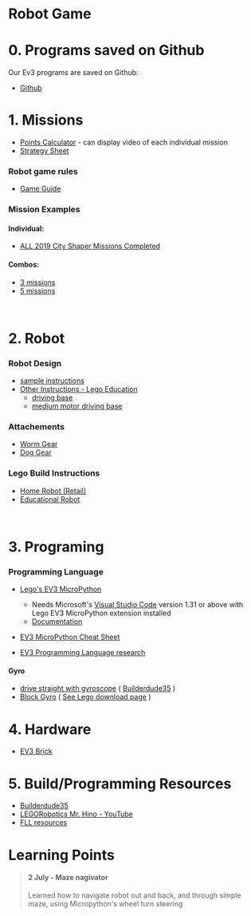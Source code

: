 # Robot Game

# 0. Programs saved on Github
Our Ev3 programs are saved on Github:
* [Github](https://github.com/tobedetermined123/gamechangers/tree/master/programs)

# 1. Missions

* [Points Calculator](http://komurobo.com/projets/fll/city-shaper/) - can display video of each individual mission
* [Strategy Sheet](CityShaperStrategySheet.pdf)

### Robot game rules
* [Game Guide](https://firstinspiresst01.blob.core.windows.net/fll/2020/city-shaper-game-guide-pdf.pdf)

### Mission Examples

#### Individual:
* [ALL 2019 City Shaper Missions Completed](https://www.youtube.com/watch?v=w9s9jzWJa7M)

#### Combos:
* [3 missions](https://www.youtube.com/watch?v=gxRV948MMsE)
* [5 missions](https://www.youtube.com/watch?v=dAlKqZBOkeo)

<br/>

# 2. Robot
### Robot Design
* [sample instructions](http://flltutorials.com/RobotGame.html)
* [Other Instructions - Lego Education](https://education.lego.com/en-us/support/mindstorms-ev3/building-instructions)
    * [driving base](https://le-www-live-s.legocdn.com/sc/media/lessons/mindstorms-ev3/building-instructions/ev3-rem-driving-base-79bebfc16bd491186ea9c9069842155e.pdf)
    * [medium motor driving base](https://le-www-live-s.legocdn.com/sc/media/lessons/mindstorms-ev3/building-instructions/ev3-medium-motor-driving-base-e66e2fc0d917485ef1aa023e8358e7a7.pdf)

### Attachements
* [Worm Gear](https://www.youtube.com/watch?v=TQ9hQ_ZXwmM)
* [Dog Gear](https://www.youtube.com/watch?v=NZbt3tnySyI)

### Lego Build Instructions
* [Home Robot (Retail)](https://www.lego.com/en-ca/themes/mindstorms/buildarobot)
* [Educational Robot](https://education.lego.com/en-us/support/mindstorms-ev3/building-instructions)

<br/>

# 3. Programing

### Programming Language
* [Lego's EV3 MicroPython](https://education.lego.com/en-us/support/mindstorms-ev3/python-for-ev3)
  * Needs Microsoft's [Visual Studio Code](https://code.visualstudio.com/) version 1.31 or above with Lego EV3 MicroPython extension installed
  * [Documentation](https://pybricks.github.io/ev3-micropython/index.html)

* [EV3 MicroPython Cheat Sheet](micropython.md)

* [EV3 Programming Language research](AltProgLangs.md)

#### Gyro
* [drive straight with gyroscope](https://www.youtube.com/watch?v=qPE4YNsTad4) ( [Builderdude35](https://www.youtube.com/channel/UCuXq-jiU0ANeBcF_Tvq1D7g) )
* [Block Gyro](https://www.lego.com/cdn/cs/set/assets/blt8da4f23ee86f8986/Gyro.ev3b) ( [See Lego download page](https://www.lego.com/en-us/themes/mindstorms/downloads) )

# 4. Hardware
* [EV3 Brick](hardware.md)

# 5. Build/Programming Resources
* [Builderdude35](https://www.youtube.com/channel/UCuXq-jiU0ANeBcF_Tvq1D7g)
* [LEGORobotics Mr. Hino - YouTube](https://www.youtube.com/channel/UCvuw_UluXNRPKhqK5GU8SrQ)
* [FLL resources](https://techbrick.com/fll-resources/fll2019)

# Learning Points
> #### 2 July - Maze nagivator
> Learned how to navigate robot out and back, and through simple maze, using Micropython's wheel turn steering

